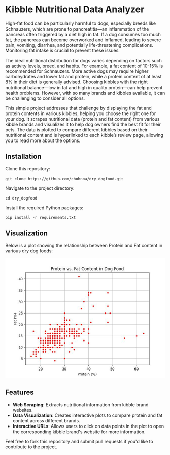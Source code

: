 # Kibble Nutritional Data Analyzer

High-fat food can be particularly harmful to dogs, especially breeds like Schnauzers, which are prone to pancreatitis—an inflammation of the pancreas often triggered by a diet high in fat. If a dog consumes too much fat, the pancreas can become overworked and inflamed, leading to severe pain, vomiting, diarrhea, and potentially life-threatening complications. Monitoring fat intake is crucial to prevent these issues.

The ideal nutritional distribution for dogs varies depending on factors such as activity levels, breed, and habits. For example, a fat content of 10-15% is recommended for Schnauzers. More active dogs may require higher carbohydrates and lower fat and protein, while a protein content of at least 8% in their diet is generally advised. Choosing kibbles with the right nutritional balance—low in fat and high in quality protein—can help prevent health problems. However, with so many brands and kibbles available, it can be challenging to consider all options.

This simple project addresses that challenge by displaying the fat and protein contents in various kibbles, helping you choose the right one for your dog. It scrapes nutritional data (protein and fat content) from various kibble brands and visualizes it to help dog owners find the best fit for their pets. The data is plotted to compare different kibbles based on their nutritional content and is hyperlinked to each kibble’s review page, allowing you to read more about the options.


## Installation

Clone this repository:
```
git clone https://github.com/chohnna/dry_dogfood.git
```
Navigate to the project directory:
```
cd dry_dogfood
```
Install the required Python packages:
```
pip install -r requirements.txt
```

## Visualization

Below is a plot showing the relationship between Protein and Fat content in various dry dog foods:

![Protein vs Fat Content](drydogfood.jpeg)

## Features

- **Web Scraping**: Extracts nutritional information from kibble brand websites.
- **Data Visualization**: Creates interactive plots to compare protein and fat content across different brands.
- **Interactive URLs**: Allows users to click on data points in the plot to open the corresponding kibble brand's website for more information.

Feel free to fork this repository and submit pull requests if you'd like to contribute to the project.